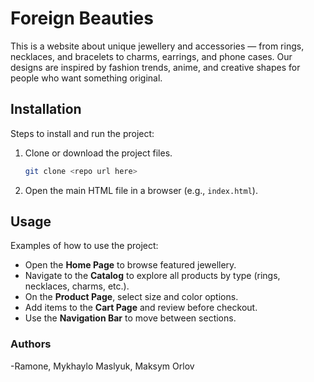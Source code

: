 # Foreign Beauties

This is a website about unique jewellery and accessories — from rings, necklaces, and bracelets to charms, earrings, and phone cases. Our designs are inspired by fashion trends, anime, and creative shapes for people who want something original.

## Installation

Steps to install and run the project:

1. Clone or download the project files.

   ```bash
   git clone <repo url here>
   ```
2. Open the main HTML file in a browser (e.g., `index.html`).


## Usage

Examples of how to use the project:

* Open the **Home Page** to browse featured jewellery.
* Navigate to the **Catalog** to explore all products by type (rings, necklaces, charms, etc.).
* On the **Product Page**, select size and color options.
* Add items to the **Cart Page** and review before checkout.
* Use the **Navigation Bar** to move between sections.

### Authors
-Ramone, Mykhaylo Maslyuk, Maksym Orlov
